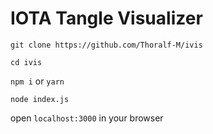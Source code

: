 # IOTA Tangle Visualizer

`
git clone https://github.com/Thoralf-M/ivis
`

`cd ivis`


`
npm i
` or 
`
yarn
`



`
node index.js
`

open `localhost:3000` in your browser
